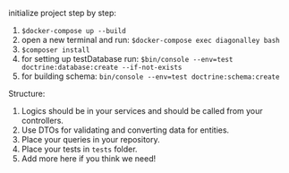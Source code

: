 initialize project step by step:

1) `$docker-compose up --build`
2) open a new terminal and run:
`$docker-compose exec diagonalley bash`
3) `$composer install` 
4) for setting up testDatabase run:
`$bin/console --env=test doctrine:database:create --if-not-exists`
5) for building schema:
`bin/console --env=test doctrine:schema:create`

Structure:
1. Logics should be in your services and should be called from your controllers.
2. Use DTOs for validating and converting data for entities.
3. Place your queries in your repository.
4. Place your tests in `tests` folder.
5. Add more here if you think we need!